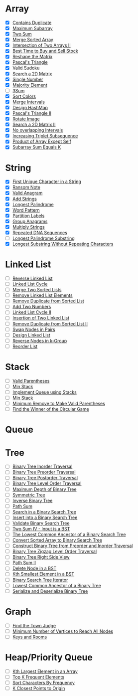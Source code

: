# Array

- [x] [Contains Duplicate](https://leetcode.com/problems/contains-duplicate/)
- [x] [Maximum Subarray](https://leetcode.com/problems/maximum-subarray/)
- [x] [Two Sum](https://leetcode.com/problems/two-sum/)
- [x] [Merge Sorted Array](https://leetcode.com/problems/merge-sorted-array/)
- [x] [Intersection of Two Arrays II](https://leetcode.com/problems/intersection-of-two-arrays-ii/)
- [x] [Best Time to Buy and Sell Stock](https://leetcode.com/problems/best-time-to-buy-and-sell-stock/)
- [x] [Reshape the Matrix](https://leetcode.com/problems/reshape-the-matrix/)
- [x] [Pascal's Triangle](https://leetcode.com/problems/pascals-triangle/)
- [x] [Valid Sudoku](https://leetcode.com/problems/valid-sudoku/)
- [x] [Search a 2D Matrix](https://leetcode.com/problems/search-a-2d-matrix/)
- [x] [Single Number](https://leetcode.com/problems/single-number/)
- [x] [Majority Element](https://leetcode.com/problems/majority-element/)
- [ ] [3Sum](https://leetcode.com/problems/3sum/)
- [x] [Sort Colors](https://leetcode.com/problems/sort-colors/)
- [x] [Merge Intervals](https://leetcode.com/problems/merge-intervals/)
- [x] [Design HashMap](https://leetcode.com/problems/design-hashmap/)
- [x] [Pascal's Triangle II](https://leetcode.com/problems/pascals-triangle-ii/)
- [x] [Rotate Image](https://leetcode.com/problems/rotate-image/)
- [x] [Search a 2D Matrix II](https://leetcode.com/problems/search-a-2d-matrix-ii/)
- [x] [No overlapping Intervals](https://leetcode.com/problems/non-overlapping-intervals/)
- [x] [Increasing Triplet Subsequence](https://leetcode.com/problems/increasing-triplet-subsequence/)
- [x] [Product of Array Except Self](https://leetcode.com/problems/product-of-array-except-self/)
- [x] [Subarray Sum Equals K](https://leetcode.com/problems/subarray-sum-equals-k/)

# String

- [x] [First Unique Character in a String](https://leetcode.com/problems/first-unique-character-in-a-string/)
- [x] [Ransom Note](https://leetcode.com/problems/ransom-note/)
- [x] [Valid Anagram](https://leetcode.com/problems/valid-anagram/)
- [x] [Add Strings](https://leetcode.com/problems/add-strings/)
- [x] [Longest Palindrome](https://leetcode.com/problems/longest-palindrome/)
- [x] [Word Pattern](https://leetcode.com/problems/word-pattern/)
- [x] [Partition Labels](https://leetcode.com/problems/partition-labels/)
- [x] [Group Anagrams](https://leetcode.com/problems/group-anagrams/)
- [x] [Multiply Strings](https://leetcode.com/problems/multiply-strings/)
- [x] [Repeated DNA Sequences](https://leetcode.com/problems/repeated-dna-sequences/)
- [ ] [Longest Palindrome Substring](https://leetcode.com/problems/longest-palindromic-substring/)
- [x] [Longest Substring Without Repeating Characters](https://leetcode.com/problems/longest-substring-without-repeating-characters/)

# Linked List

- [ ] [Reverse Linked List](https://leetcode.com/problems/reverse-linked-list/)
- [ ] [Linked List Cycle](https://leetcode.com/problems/linked-list-cycle/)
- [ ] [Merge Two Sorted Lists](https://leetcode.com/problems/merge-two-sorted-lists/)
- [ ] [Remove Linked List Elements](https://leetcode.com/problems/remove-linked-list-elements/)
- [ ] [Remove Duplicate from Sorted List](https://leetcode.com/problems/remove-duplicates-from-sorted-list/)
- [ ] [Add Two Numbers](https://leetcode.com/problems/add-two-numbers/)
- [ ] [Linked List Cycle II](https://leetcode.com/problems/linked-list-cycle-ii/)
- [ ] [Insertion of Two Linked List](https://leetcode.com/problems/intersection-of-two-linked-lists/)
- [ ] [Remove Duplicate from Sorted List II](https://leetcode.com/problems/remove-duplicates-from-sorted-list-ii/)
- [ ] [Swap Nodes in Pairs](https://leetcode.com/problems/swap-nodes-in-pairs/)
- [ ] [Design Linked List](https://leetcode.com/problems/design-linked-list/)
- [ ] [Reverse Nodes in k-Group](https://leetcode.com/problems/reverse-nodes-in-k-group/)
- [ ] [Reorder List](https://leetcode.com/problems/reorder-list/)

# Stack

- [ ] [Valid Parentheses](https://leetcode.com/problems/valid-parentheses/)
- [ ] [Min Stack](https://leetcode.com/problems/min-stack/)
- [ ] [Implement Queue using Stacks](https://leetcode.com/problems/implement-queue-using-stacks/)
- [ ] [Min Stack](https://leetcode.com/problems/min-stack/)
- [ ] [Minimum Remove to Make Valid Parentheses](https://leetcode.com/problems/minimum-remove-to-make-valid-parentheses/)
- [ ] [Find the Winner of the Circular Game](https://leetcode.com/problems/find-the-winner-of-the-circular-game/)

# Queue

# Tree

- [ ] [Binary Tree Inorder Traversal](https://leetcode.com/problems/binary-tree-inorder-traversal/)
- [ ] [Binary Tree Preorder Traversal](https://leetcode.com/problems/binary-tree-preorder-traversal/)
- [ ] [Binary Tree Postorder Traversal](https://leetcode.com/problems/binary-tree-postorder-traversal/)
- [ ] [Binary Tree Level Order Traversal](https://leetcode.com/problems/binary-tree-level-order-traversal/)
- [ ] [Maximum Depth of Binary Tree](https://leetcode.com/problems/maximum-depth-of-binary-tree/)
- [ ] [Symmetric Tree](https://leetcode.com/problems/symmetric-tree/)
- [ ] [Inverse Binary Tree](https://leetcode.com/problems/invert-binary-tree/)
- [ ] [Path Sum](https://leetcode.com/problems/path-sum/)
- [ ] [Search in a Binary Search Tree](https://leetcode.com/problems/search-in-a-binary-search-tree/)
- [ ] [Insert into a Binary Search Tree](https://leetcode.com/problems/insert-into-a-binary-search-tree/)
- [ ] [Validate Binary Search Tree](https://leetcode.com/problems/validate-binary-search-tree/)
- [ ] [Two Sum IV - Input is a BST](https://leetcode.com/problems/two-sum-iv-input-is-a-bst/)
- [ ] [The Lowest Common Ancestor of a Binary Search Tree](https://leetcode.com/problems/lowest-common-ancestor-of-a-binary-search-tree/)
- [ ] [Convert Sorted Array to Binary Search Tree](https://leetcode.com/problems/convert-sorted-array-to-binary-search-tree/)
- [ ] [Construct Binary Tree from Preorder and Inorder Traversal](https://leetcode.com/problems/construct-binary-tree-from-preorder-and-inorder-traversal/)
- [ ] [Binary Tree Zigzag Level Order Traversal](https://leetcode.com/problems/binary-tree-zigzag-level-order-traversal/)
- [ ] [Binary Tree Right Side View](https://leetcode.com/problems/binary-tree-right-side-view/)
- [ ] [Path Sum II](https://leetcode.com/problems/path-sum-ii/)
- [ ] [Delete Node in a BST](https://leetcode.com/problems/delete-node-in-a-bst/)
- [ ] [Kth Smallest Element in a BST](https://leetcode.com/problems/kth-smallest-element-in-a-bst/)
- [ ] [Binary Search Tree Iterator](https://leetcode.com/problems/binary-search-tree-iterator/)
- [ ] [Lowest Common Ancestor of a Binary Tree](https://leetcode.com/problems/lowest-common-ancestor-of-a-binary-tree/)
- [ ] [Serialize and Deserialize Binary Tree](https://leetcode.com/problems/serialize-and-deserialize-binary-tree/)

# Graph

- [ ] [Find the Town Judge](https://leetcode.com/problems/find-the-town-judge/)
- [ ] [Minimum Number of Vertices to Reach All Nodes](https://leetcode.com/problems/minimum-number-of-vertices-to-reach-all-nodes/)
- [ ] [Keys and Rooms](https://leetcode.com/problems/keys-and-rooms/)

# Heap/Priority Queue

- [ ] [Kth Largest Element in an Array](https://leetcode.com/problems/kth-largest-element-in-an-array/)
- [ ] [Top K Frequent Elements](https://leetcode.com/problems/top-k-frequent-elements/)
- [ ] [Sort Characters By Frequency](https://leetcode.com/problems/sort-characters-by-frequency/)
- [ ] [K Closest Points to Origin](https://leetcode.com/problems/k-closest-points-to-origin/)
